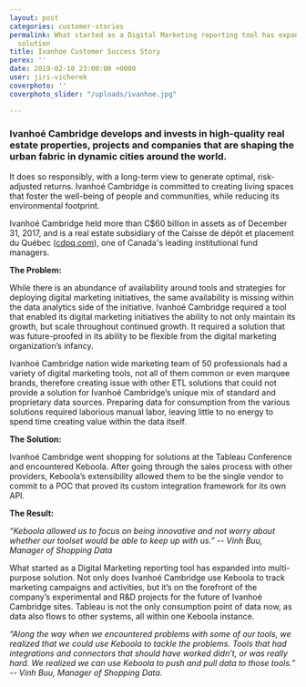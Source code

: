 ```yaml
---
layout: post
categories: customer-stories
permalink: What started as a Digital Marketing reporting tool has expanded into multi-purpose
  solution
title: Ivanhoe Customer Success Story
perex: ''
date: 2019-02-10 23:00:00 +0000
user: jiri-vicherek
coverphoto: ''
coverphoto_slider: "/uploads/ivanhoe.jpg"

---
```

### Ivanhoé Cambridge develops and invests in high-quality real estate properties, projects and companies that are shaping the urban fabric in dynamic cities around the world.

It does so responsibly, with a long-term view to generate optimal, risk-adjusted returns. Ivanhoé Cambridge is committed to creating living spaces that foster the well-being of people and communities, while reducing its environmental footprint.

Ivanhoé Cambridge held more than C$60 billion in assets as of December 31, 2017, and is a real estate subsidiary of the Caisse de dépôt et placement du Québec ([cdpq.com](http://cdpq.com)), one of Canada's leading institutional fund managers.

**The Problem:**

While there is an abundance of availability around tools and strategies for deploying digital marketing initiatives, the same availability is missing within the data analytics side of the initiative. Ivanhoé Cambridge required a tool that enabled its digital marketing initiatives the ability to not only maintain its growth, but scale throughout continued growth. It required a solution that was future-proofed in its ability to be flexible from the digital marketing organization’s infancy.

Ivanhoé Cambridge nation wide marketing team of 50 professionals had a variety of digital marketing tools, not all of them common or even marquee brands, therefore creating issue with other ETL solutions that could not provide a solution for Ivanhoé Cambridge’s unique mix of standard and proprietary data sources. Preparing data for consumption from the various solutions required laborious manual labor, leaving little to no energy to spend time creating value within the data itself.

**The Solution:**

Ivanhoé Cambridge went shopping for solutions at the Tableau Conference and encountered Keboola. After going through the sales process with other providers, Keboola’s extensibility allowed them to be the single vendor to commit to a POC that proved its custom integration framework for its own API.

**The Result:**

_“Keboola allowed us to focus on being innovative and not worry about whether our toolset would be able to keep up with us.” -- Vinh Buu, Manager of Shopping Data_

What started as a Digital Marketing reporting tool has expanded into multi-purpose solution. Not only does Ivanhoé Cambridge use Keboola to track marketing campaigns and activities, but it’s on the forefront of the company’s experimental and R&D projects for the future of Ivanhoé Cambridge sites. Tableau is not the only consumption point of data now, as data also flows to other systems, all within one Keboola instance.

_“Along the way when we encountered problems with some of our tools, we realized that we could use Keboola to tackle the problems. Tools that had integrations and connectors that should have worked didn’t, or was really hard. We realized we can use Keboola to push and pull data to those tools.” -- Vinh Buu, Manager of Shopping Data._